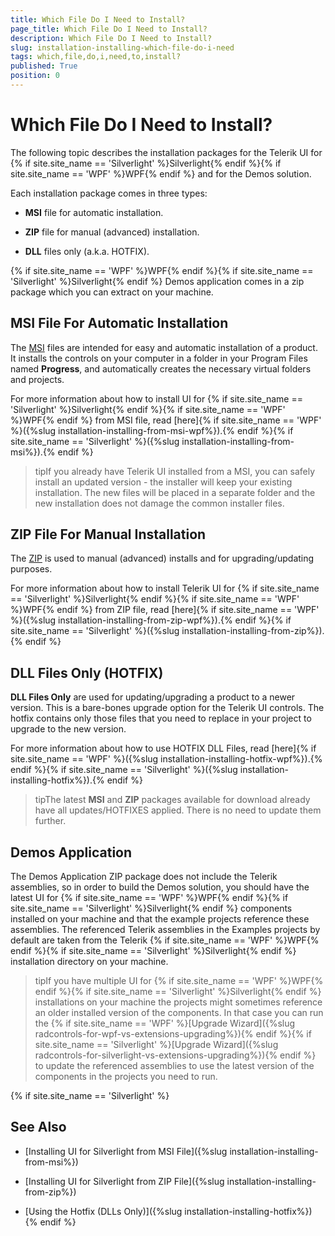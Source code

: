 ```yaml
---
title: Which File Do I Need to Install?
page_title: Which File Do I Need to Install?
description: Which File Do I Need to Install?
slug: installation-installing-which-file-do-i-need
tags: which,file,do,i,need,to,install?
published: True
position: 0
---
```


# Which File Do I Need to Install?

The following topic describes the installation packages for the Telerik UI for {% if site.site_name == 'Silverlight' %}Silverlight{% endif %}{% if site.site_name == 'WPF' %}WPF{% endif %} and for the Demos solution.

Each installation package comes in three types:

* __MSI__ file for automatic installation.

* __ZIP__ file for manual (advanced) installation.

* __DLL__ files only (a.k.a. HOTFIX).

{% if site.site_name == 'WPF' %}WPF{% endif %}{% if site.site_name == 'Silverlight' %}Silverlight{% endif %} Demos application comes in a zip package which you can extract on your machine.

## MSI File For Automatic Installation

The [MSI](http://en.wikipedia.org/wiki/Windows_Installer) files are intended for easy and automatic installation of a product. It installs the controls on your computer in a folder in your Program Files named __Progress__, and automatically creates the necessary virtual folders and projects.

For more information about how to install UI for {% if site.site_name == 'Silverlight' %}Silverlight{% endif %}{% if site.site_name == 'WPF' %}WPF{% endif %} from MSI file, read [here]{% if site.site_name == 'WPF' %}({%slug installation-installing-from-msi-wpf%}).{% endif %}{% if site.site_name == 'Silverlight' %}({%slug installation-installing-from-msi%}).{% endif %}

>tipIf you already have Telerik UI installed from a MSI, you can safely install an updated version - the installer will keep your existing installation. The new files will be placed in a separate folder and the new installation does not damage the common installer files.

## ZIP File For Manual Installation

The [ZIP](http://en.wikipedia.org/wiki/ZIP_%28file_format%29) is used to manual (advanced) installs and for upgrading/updating purposes.

For more information about how to install Telerik UI for {% if site.site_name == 'Silverlight' %}Silverlight{% endif %}{% if site.site_name == 'WPF' %}WPF{% endif %} from ZIP file, read [here]{% if site.site_name == 'WPF' %}({%slug installation-installing-from-zip-wpf%}).{% endif %}{% if site.site_name == 'Silverlight' %}({%slug installation-installing-from-zip%}).{% endif %}

## DLL Files Only (HOTFIX)

__DLL Files Only__ are used for updating/upgrading a product to a newer version. This is a bare-bones upgrade option for the Telerik UI controls. The hotfix contains only those files that you need to replace in your project to upgrade to the new version.

For more information about how to use HOTFIX DLL Files, read [here]{% if site.site_name == 'WPF' %}({%slug installation-installing-hotfix-wpf%}).{% endif %}{% if site.site_name == 'Silverlight' %}({%slug installation-installing-hotfix%}).{% endif %}

>tipThe latest __MSI__ and __ZIP__ packages available for download already have all updates/HOTFIXES applied. There is no need to update them further.

## Demos Application

The Demos Application ZIP package does not include the Telerik assemblies, so in order to build the Demos solution, you should have the latest UI for {% if site.site_name == 'WPF' %}WPF{% endif %}{% if site.site_name == 'Silverlight' %}Silverlight{% endif %} components installed on your machine and that the example projects reference these assemblies. The referenced Telerik assemblies in the Examples projects by default are taken from the Telerik {% if site.site_name == 'WPF' %}WPF{% endif %}{% if site.site_name == 'Silverlight' %}Silverlight{% endif %} installation directory on your machine.
      

>tipIf you have multiple UI for {% if site.site_name == 'WPF' %}WPF{% endif %}{% if site.site_name == 'Silverlight' %}Silverlight{% endif %} installations on your machine the projects might sometimes reference an older installed version of the components. In that case you can run the {% if site.site_name == 'WPF' %}[Upgrade Wizard]({%slug radcontrols-for-wpf-vs-extensions-upgrading%}){% endif %}{% if site.site_name == 'Silverlight' %}[Upgrade Wizard]({%slug radcontrols-for-silverlight-vs-extensions-upgrading%}){% endif %} to update the referenced assemblies to use the latest version of the components in the projects you need to run.
   
{% if site.site_name == 'Silverlight' %}   
## See Also

 * [Installing UI for Silverlight from MSI File]({%slug installation-installing-from-msi%})
 
 * [Installing UI for Silverlight from ZIP File]({%slug installation-installing-from-zip%})

 * [Using the Hotfix (DLLs Only)]({%slug installation-installing-hotfix%})
 {% endif %}
